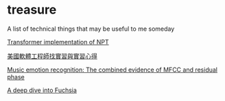# treasure
A list of technical things that may be useful to me someday
 
[Transformer implementation of NPT](https://leemeng.tw/neural-machine-translation-with-transformer-and-tensorflow2.html)

[美國軟體工程師找實習與實習心得](https://chipaohong.medium.com/%E7%BE%8E%E5%9C%8B%E8%BB%9F%E9%AB%94%E5%B7%A5%E7%A8%8B%E5%B8%AB%E6%89%BE%E5%AF%A6%E7%BF%92%E8%88%87%E5%AF%A6%E7%BF%92%E5%BF%83%E5%BE%97-418c9eba4ade)

[Music emotion recognition: The combined evidence of MFCC and residual phase](https://www.sciencedirect.com/science/article/pii/S1110866515000419)

[A deep dive into Fuchsia](https://www.inovex.de/de/blog/a-deep-dive-into-fuchsia/)
